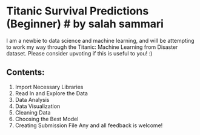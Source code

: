 # Titanic Survival Predictions (Beginner) # by salah sammari
I am a newbie to data science and machine learning, and will be attempting to work my way through the Titanic: Machine Learning from Disaster dataset. Please consider upvoting if this is useful to you! :)

## Contents:
1. Import Necessary Libraries
2. Read In and Explore the Data
3. Data Analysis
4. Data Visualization
5. Cleaning Data
6. Choosing the Best Model
7. Creating Submission File
Any and all feedback is welcome!
